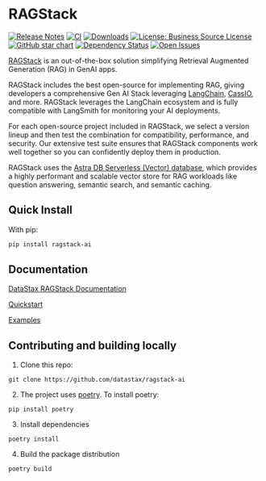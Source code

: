 # RAGStack
[![Release Notes](https://img.shields.io/github/v/release/datastax/ragstack-ai.svg)](https://github.com/datastax/ragstack-ai/releases)
[![CI](https://github.com/datastax/ragstack-ai/actions/workflows/ci.yml/badge.svg)](https://github.com/datastax/ragstack-ai/actions/workflows/ci.yml)
[![Downloads](https://static.pepy.tech/badge/ragstack-ai/month)](https://www.pepy.tech/projects/ragstack-ai)
[![License: Business Source License](https://img.shields.io/badge/License-BSL-yellow.svg)](https://github.com/datastax/ragstack-ai/blob/main/LICENSE.txt)
[![GitHub star chart](https://img.shields.io/github/stars/datastax/ragstack-ai?style=social)](https://star-history.com/#datastax/ragstack-ai)
[![Dependency Status](https://img.shields.io/librariesio/release/pypi/ragstack-ai)](https://libraries.io/pypi/ragstack-ai)
[![Open Issues](https://img.shields.io/github/issues-raw/datastax/ragstack-ai)](https://github.com/datastax/ragstack-ai/issues)

[RAGStack](https://www.datastax.com/products/ragstack) is an out-of-the-box solution simplifying Retrieval Augmented Generation (RAG) in GenAI apps.

RAGStack includes the best open-source for implementing RAG, giving developers a comprehensive Gen AI Stack leveraging [LangChain](https://python.langchain.com/docs/get_started/introduction), [CassIO](https://cassio.org/), and more. RAGStack leverages the LangChain ecosystem and is fully compatible with LangSmith for monitoring your AI deployments.

For each open-source project included in RAGStack, we select a version lineup and then test the combination for compatibility, performance, and security. Our extensive test suite ensures that RAGStack components work well together so you can confidently deploy them in production.

RAGStack uses the [Astra DB Serverless (Vector) database](https://docs.datastax.com/en/astra/astra-db-vector/get-started/quickstart.html), which provides a highly performant and scalable vector store for RAG workloads like question answering, semantic search, and semantic caching.

## Quick Install

With pip:
```bash
pip install ragstack-ai
```

## Documentation

[DataStax RAGStack Documentation](https://docs.datastax.com/en/ragstack/docs/index.html)

[Quickstart](https://docs.datastax.com/en/ragstack/docs/quickstart.html)

[Examples](https://docs.datastax.com/en/ragstack/docs/examples/index.html)

## Contributing and building locally

1. Clone this repo:
```shell
git clone https://github.com/datastax/ragstack-ai
```

2. The project uses [poetry](https://python-poetry.org/).
To install poetry:
```shell
pip install poetry
```

3. Install dependencies
```shell
poetry install
```

4. Build the package distribution
```shell
poetry build
```
